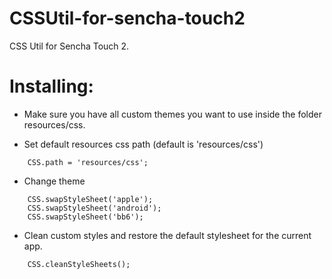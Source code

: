 CSSUtil-for-sencha-touch2
=========================

CSS Util for Sencha Touch 2.

Installing:
===========
- Make sure you have all custom themes you want to use inside the folder resources/css.

- Set default resources css path (default is 'resources/css')

<!-- language: lang-js -->

        CSS.path = 'resources/css';

- Change theme

<!-- language: lang-js -->
        
        CSS.swapStyleSheet('apple');
        CSS.swapStyleSheet('android');
        CSS.swapStyleSheet('bb6');
        
- Clean custom styles and restore the default stylesheet for the current app.

<!-- language: lang-js -->

        CSS.cleanStyleSheets();
